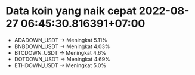 # Data koin yang naik cepat 2022-08-27 06:45:30.816391+07:00

* ADADOWN_USDT -> Meningkat 5.11%
* BNBDOWN_USDT -> Meningkat 4.03%
* BTCDOWN_USDT -> Meningkat 4.6%
* DOTDOWN_USDT -> Meningkat 4.69%
* ETHDOWN_USDT -> Meningkat 5.0%
